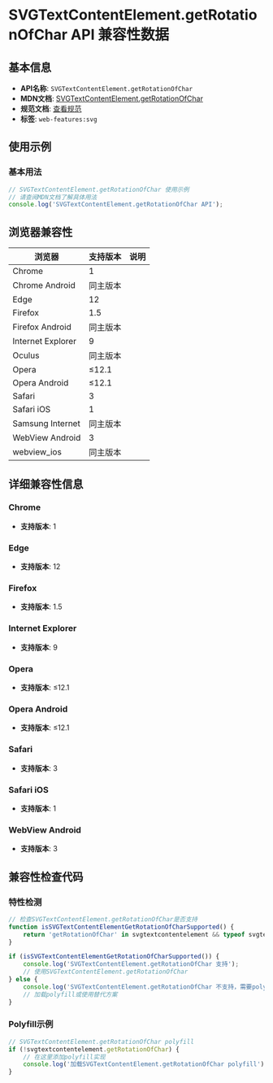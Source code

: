 # SVGTextContentElement.getRotationOfChar API 兼容性数据

## 基本信息

- **API名称**: `SVGTextContentElement.getRotationOfChar`
- **MDN文档**: [SVGTextContentElement.getRotationOfChar](https://developer.mozilla.org/docs/Web/API/SVGTextContentElement/getRotationOfChar)
- **规范文档**: [查看规范](https://svgwg.org/svg2-draft/text.html#__svg__SVGTextContentElement__getRotationOfChar)
- **标签**: `web-features:svg`

## 使用示例

### 基本用法

```javascript
// SVGTextContentElement.getRotationOfChar 使用示例
// 请查阅MDN文档了解具体用法
console.log('SVGTextContentElement.getRotationOfChar API');
```

## 浏览器兼容性

| 浏览器 | 支持版本 | 说明 |
|--------|----------|------|
| Chrome | 1 |  |
| Chrome Android | 同主版本 |  |
| Edge | 12 |  |
| Firefox | 1.5 |  |
| Firefox Android | 同主版本 |  |
| Internet Explorer | 9 |  |
| Oculus | 同主版本 |  |
| Opera | ≤12.1 |  |
| Opera Android | ≤12.1 |  |
| Safari | 3 |  |
| Safari iOS | 1 |  |
| Samsung Internet | 同主版本 |  |
| WebView Android | 3 |  |
| webview_ios | 同主版本 |  |

## 详细兼容性信息

### Chrome

- **支持版本**: 1

### Edge

- **支持版本**: 12

### Firefox

- **支持版本**: 1.5

### Internet Explorer

- **支持版本**: 9

### Opera

- **支持版本**: ≤12.1

### Opera Android

- **支持版本**: ≤12.1

### Safari

- **支持版本**: 3

### Safari iOS

- **支持版本**: 1

### WebView Android

- **支持版本**: 3

## 兼容性检查代码

### 特性检测

```javascript
// 检查SVGTextContentElement.getRotationOfChar是否支持
function isSVGTextContentElementGetRotationOfCharSupported() {
    return 'getRotationOfChar' in svgtextcontentelement && typeof svgtextcontentelement.getRotationOfChar === 'function';
}

if (isSVGTextContentElementGetRotationOfCharSupported()) {
    console.log('SVGTextContentElement.getRotationOfChar 支持');
    // 使用SVGTextContentElement.getRotationOfChar
} else {
    console.log('SVGTextContentElement.getRotationOfChar 不支持，需要polyfill');
    // 加载polyfill或使用替代方案
}
```

### Polyfill示例

```javascript
// SVGTextContentElement.getRotationOfChar polyfill
if (!svgtextcontentelement.getRotationOfChar) {
    // 在这里添加polyfill实现
    console.log('加载SVGTextContentElement.getRotationOfChar polyfill');
}
```

